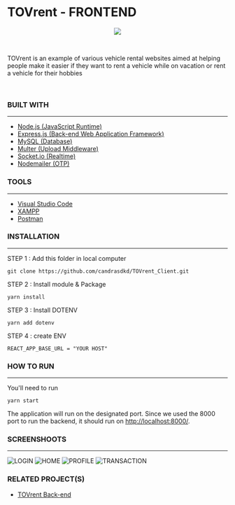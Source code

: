 # **TOVrent - FRONTEND**
<p align="center">
  <img src="public/images/icon/tov.png" />
</p>

<br>

TOVrent is an example of various vehicle rental websites aimed at helping people make it easier if they want to rent a vehicle while on vacation or rent a vehicle for their hobbies

<br>

### **BUILT WITH**

---

- [Node.js (JavaScript Runtime)](https://nodejs.org/en/)
- [Express.js (Back-end Web Application Framework)](https://expressjs.com/)
- [MySQL (Database)](https://www.mysql.com/)
- [Multer (Upload Middleware)](https://www.npmjs.com/package/multer)
- [Socket.io (Realtime)](https://socket.io/docs/v4/server-installation/)
- [Nodemailer (OTP)](https://nodemailer.com/about/)

### **TOOLS**

---

- [Visual Studio Code](https://code.visualstudio.com/)
- [XAMPP](https://www.apachefriends.org/index.html)
- [Postman](https://www.postman.com/)

### **INSTALLATION**

---

STEP 1 : Add this folder in local computer

```
git clone https://github.com/candrasdkd/TOVrent_Client.git
```

STEP 2 : Install module & Package

```
yarn install
```

STEP 3 : Install DOTENV

```
yarn add dotenv
```

STEP 4 : create ENV

```
REACT_APP_BASE_URL = "YOUR HOST"
```

### **HOW TO RUN**

---

You'll need to run

```
yarn start
```

The application will run on the designated port. Since we used the 8000 port to run the backend, it should run on [http://localhost:8000/](http://localhost:8000/).
<br>

### **SCREENSHOOTS**

---
![LOGIN](/src/assets/img/1.png "Login")
![HOME](/src/assets/img/2.png "Home")
![PROFILE](/src/assets/img/3.png "Profile")
![TRANSACTION](/src/assets/img/4.png "Transaction")
  <br>

### **RELATED PROJECT(S)**

- [TOVrent Back-end](https://github.com/candrasdkd/TOVrent_Server)
